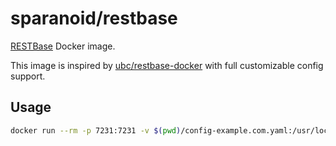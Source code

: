 # sparanoid/restbase

[RESTBase](https://github.com/wikimedia/restbase) Docker image.

This image is inspired by [ubc/restbase-docker](https://github.com/ubc/restbase-docker) with full customizable config support.

## Usage

```bash
docker run --rm -p 7231:7231 -v $(pwd)/config-example.com.yaml:/usr/local/lib/node_modules/restbase/config.yaml --name restbase sparanoid/restbase:latest
```
